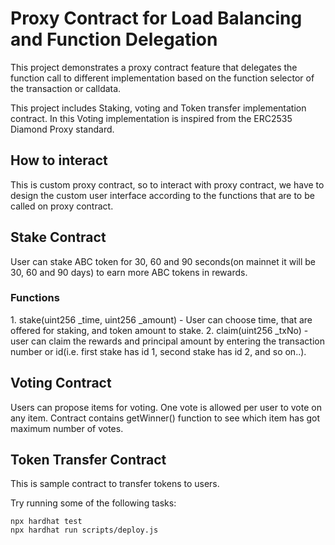 # Proxy Contract for Load Balancing and Function Delegation

This project demonstrates a proxy contract feature that delegates the function call to different implementation based on the function selector of the transaction or calldata.

This project includes Staking, voting and Token transfer implementation contract. In this Voting implementation is inspired from the ERC2535 Diamond Proxy standard.

<h2>How to interact</h2>
This is custom proxy contract, so to interact with proxy contract, we have to design the custom user interface according to the functions that are to be called on proxy contract.

<h2>Stake Contract</h2>
User can stake ABC token for 30, 60 and 90 seconds(on mainnet it will be 30, 60 and 90 days) to earn more ABC tokens in rewards.
<h3>Functions</h3>
1. stake(uint256 _time, uint256 _amount) - User can choose time, that are offered for staking, and token amount to stake.
2. claim(uint256 _txNo) - user can claim the rewards and principal amount by entering the transaction number or id(i.e. first stake has id 1, second stake has id 2, and so on..).

<h2>Voting Contract</h2>
Users can propose items for voting. One vote is allowed per user to vote on any item. Contract contains getWinner() function to see which item has got maximum number of votes.

<h2>Token Transfer Contract</h2>
This is sample contract to transfer tokens to users.


Try running some of the following tasks:

```shell
npx hardhat test
npx hardhat run scripts/deploy.js
```
